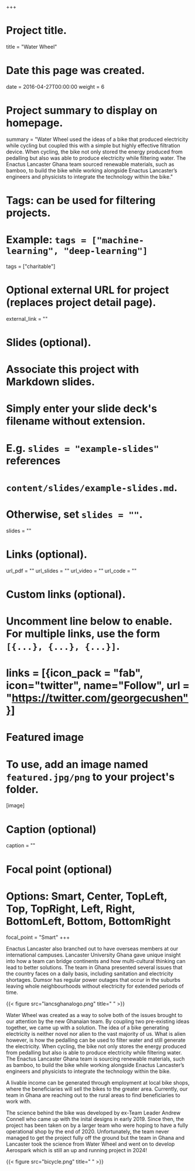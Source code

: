 +++
# Project title.
title = "Water Wheel"

# Date this page was created.
date = 2016-04-27T00:00:00
weight = 6

# Project summary to display on homepage.
summary = "Water Wheel used the ideas of a bike that produced electricity while cycling but coupled this with a simple but highly effective filtration device. When cycling, the bike not only stored the energy produced from pedalling but also was able to produce electricity while filtering water. The Enactus Lancaster Ghana team sourced renewable materials, such as bamboo, to build the bike while working alongside Enactus Lancaster’s engineers and physicists to integrate the technology within the bike."

# Tags: can be used for filtering projects.
# Example: `tags = ["machine-learning", "deep-learning"]`
tags = ["charitable"]

# Optional external URL for project (replaces project detail page).
external_link = ""

# Slides (optional).
#   Associate this project with Markdown slides.
#   Simply enter your slide deck's filename without extension.
#   E.g. `slides = "example-slides"` references 
#   `content/slides/example-slides.md`.
#   Otherwise, set `slides = ""`.
slides = ""

# Links (optional).
url_pdf = ""
url_slides = ""
url_video = ""
url_code = ""

# Custom links (optional).
#   Uncomment line below to enable. For multiple links, use the form `[{...}, {...}, {...}]`.
# links = [{icon_pack = "fab", icon="twitter", name="Follow", url = "https://twitter.com/georgecushen"}]

# Featured image
# To use, add an image named `featured.jpg/png` to your project's folder. 
[image]
  # Caption (optional)
  caption = ""
  
  # Focal point (optional)
  # Options: Smart, Center, TopLeft, Top, TopRight, Left, Right, BottomLeft, Bottom, BottomRight
  focal_point = "Smart"
+++

Enactus Lancaster also branched out to have overseas members at our international campuses. Lancaster University Ghana gave unique insight into how a team can bridge continents and how multi-cultural thinking can lead to better solutions. The team in Ghana presented several issues that the country faces on a daily basis, including sanitation and electricity shortages. Dumsor has regular power outages that occur in the suburbs leaving whole neighbourhoods without electricity for extended periods of time.

{{< figure src="lancsghanalogo.png" title=" " >}}

Water Wheel was created as a way to solve both of the issues brought to our attention by the new Ghanaian team. By coupling two pre-existing ideas together, we came up with a solution. The idea of a bike generating electricity is neither novel nor alien to the vast majority of us. What is alien however, is how the pedalling can be used to filter water and still generate the electricity. When cycling, the bike not only stores the energy produced from pedalling but also is able to produce electricity while filtering water. The Enactus Lancaster Ghana team is sourcing renewable materials, such as bamboo, to build the bike while working alongside Enactus Lancaster’s engineers and physicists to integrate the technology within the bike.

A livable income can be generated through employment at local bike shops, where the beneficiaries will sell the bikes to the greater area. Currently, our team in Ghana are reaching out to the rural areas to find beneficiaries to work with.

The science behind the bike was developed by ex-Team Leader Andrew Connell who came up with the inital designs in early 2019. Since then, the project has been taken on by a larger team who were hoping to have a fully operational shop by the end of 2020. Unfortunately, the team never managed to get the project fully off the ground but the team in Ghana and Lancaster took the science from Water Wheel and went on to develop Aerospark which is still an up and running project in 2024!

{{< figure src="bicycle.png" title=" " >}}
